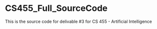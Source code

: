 # CS455_Full_SourceCode
 This is the source code for delivable #3 for CS 455 - Artificial Intelligence
